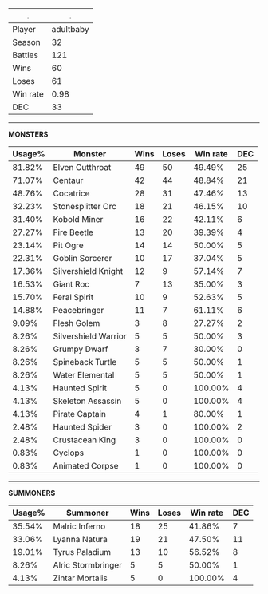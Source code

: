 .|.
|-|-
Player|adultbaby
Season|32
Battles|121
Wins|60
Loses|61
Win rate|0.98
DEC|33

---
**MONSTERS**

Usage%|Monster|Wins|Loses|Win rate|DEC|
-|-|-|-|-|-|
81.82%|Elven Cutthroat|49|50|49.49%|25|
71.07%|Centaur|42|44|48.84%|21|
48.76%|Cocatrice|28|31|47.46%|13|
32.23%|Stonesplitter Orc|18|21|46.15%|10|
31.40%|Kobold Miner|16|22|42.11%|6|
27.27%|Fire Beetle|13|20|39.39%|4|
23.14%|Pit Ogre|14|14|50.00%|5|
22.31%|Goblin Sorcerer|10|17|37.04%|5|
17.36%|Silvershield Knight|12|9|57.14%|7|
16.53%|Giant Roc|7|13|35.00%|3|
15.70%|Feral Spirit|10|9|52.63%|5|
14.88%|Peacebringer|11|7|61.11%|6|
9.09%|Flesh Golem|3|8|27.27%|2|
8.26%|Silvershield Warrior|5|5|50.00%|3|
8.26%|Grumpy Dwarf|3|7|30.00%|0|
8.26%|Spineback Turtle|5|5|50.00%|1|
8.26%|Water Elemental|5|5|50.00%|1|
4.13%|Haunted Spirit|5|0|100.00%|4|
4.13%|Skeleton Assassin|5|0|100.00%|4|
4.13%|Pirate Captain|4|1|80.00%|1|
2.48%|Haunted Spider|3|0|100.00%|2|
2.48%|Crustacean King|3|0|100.00%|0|
0.83%|Cyclops|1|0|100.00%|0|
0.83%|Animated Corpse|1|0|100.00%|0|

---
**SUMMONERS**

Usage%|Summoner|Wins|Loses|Win rate|DEC|
-|-|-|-|-|-|
35.54%|Malric Inferno|18|25|41.86%|7|
33.06%|Lyanna Natura|19|21|47.50%|11|
19.01%|Tyrus Paladium|13|10|56.52%|8|
8.26%|Alric Stormbringer|5|5|50.00%|1|
4.13%|Zintar Mortalis|5|0|100.00%|4|
